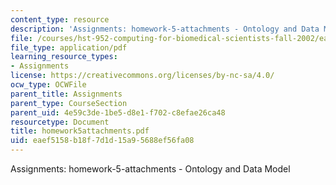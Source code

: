```yaml
---
content_type: resource
description: 'Assignments: homework-5-attachments - Ontology and Data Model'
file: /courses/hst-952-computing-for-biomedical-scientists-fall-2002/eaef5158b18f7d1d15a95688ef56fa08_homework5attachments.pdf
file_type: application/pdf
learning_resource_types:
- Assignments
license: https://creativecommons.org/licenses/by-nc-sa/4.0/
ocw_type: OCWFile
parent_title: Assignments
parent_type: CourseSection
parent_uid: 4e59c3de-1be5-d8e1-f702-c8efae26ca48
resourcetype: Document
title: homework5attachments.pdf
uid: eaef5158-b18f-7d1d-15a9-5688ef56fa08
---
```

Assignments: homework-5-attachments - Ontology and Data Model